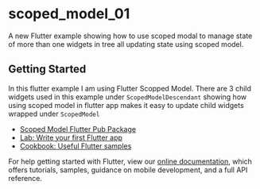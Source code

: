 # scoped_model_01

A new Flutter example showing how to use scoped modal to manage state of more than one widgets in tree all updating state using scoped model.

## Getting Started

In this flutter example I am using Flutter Scopped Model.
There are 3 child widgets used in this example under `ScopedModelDescendant` showing how using scoped model in flutter app makes it easy to update child widgets wrapped under `ScopedModel`

- [Scoped Model Flutter Pub Package](https://pub.dartlang.org/packages/scoped_model)
- [Lab: Write your first Flutter app](https://flutter.io/docs/get-started/codelab)
- [Cookbook: Useful Flutter samples](https://flutter.io/docs/cookbook)


For help getting started with Flutter, view our 
[online documentation](https://flutter.io/docs), which offers tutorials, 
samples, guidance on mobile development, and a full API reference.
